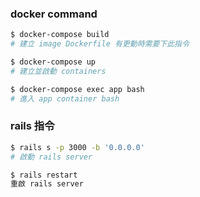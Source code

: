 ### docker command
```bash
$ docker-compose build
# 建立 image Dockerfile 有更動時需要下此指令

$ docker-compose up
# 建立並啟動 containers

$ docker-compose exec app bash
# 進入 app container bash
```

### rails 指令
```bash
$ rails s -p 3000 -b '0.0.0.0'
# 啟動 rails server

$ rails restart
重啟 rails server
```